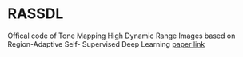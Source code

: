 # RASSDL
Offical code of Tone Mapping High Dynamic Range Images based on Region-Adaptive Self- Supervised Deep Learning [paper link](https://www.sciencedirect.com/science/article/pii/S0923596521002988)
